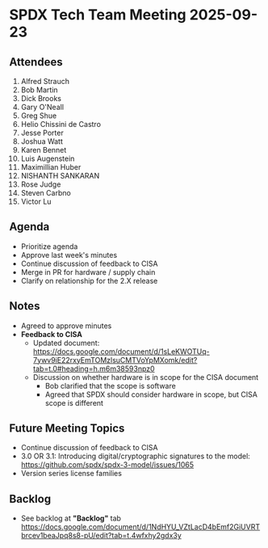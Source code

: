 # SPDX Tech Team Meeting 2025-09-23

## Attendees

1. Alfred Strauch
2. Bob Martin
3. Dick Brooks
4. Gary O'Neall
5. Greg Shue
6. Helio Chissini de Castro
7. Jesse Porter
8. Joshua Watt
9. Karen Bennet
10. Luis Augenstein
11. Maximillian Huber
12. NISHANTH SANKARAN
13. Rose Judge
14. Steven Carbno
15. Victor Lu

## Agenda

* Prioritize agenda
* Approve last week's minutes
* Continue discussion of feedback to CISA
* Merge in PR for hardware / supply chain
* Clarify on relationship for the 2.X release

## Notes

* Agreed to approve minutes
* **Feedback to CISA**
   * Updated document: https://docs.google.com/document/d/1sLeKWOTUq-7ywv9iE22rxyEmTOMzlsuCMTVoYpMXomk/edit?tab=t.0#heading=h.m6m38593npz0
   * Discussion on whether hardware is in scope for the CISA document
      * Bob clarified that the scope is software
      * Agreed that SPDX should consider hardware in scope, but CISA scope is different

## Future Meeting Topics

* Continue discussion of feedback to CISA
* 3.0 OR 3.1: Introducing digital/cryptographic signatures to the model: https://github.com/spdx/spdx-3-model/issues/1065
* Version series license families

## Backlog

* See backlog at **"Backlog"** tab https://docs.google.com/document/d/1NdHYU_VZtLacD4bEmf2GiUVRTbrcev1beaJpq8s8-pU/edit?tab=t.4wfxhy2gdx3y
